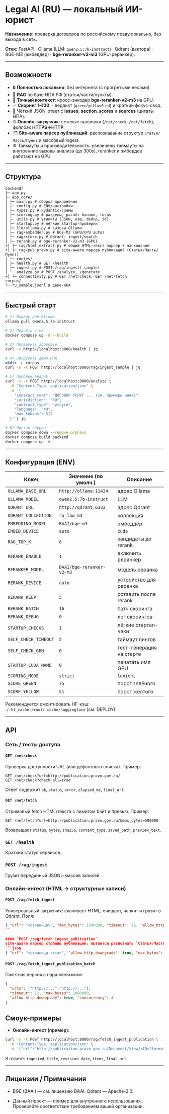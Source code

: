 # Legal AI (RU) — локальный ИИ-юрист

**Назначение:** проверка договоров по российскому праву локально, без выхода в сеть.

**Стек:** FastAPI · Ollama (LLM: `qwen2.5:7b-instruct`) · Qdrant (вектора) · BGE-M3 (эмбеддер) · **bge-reranker-v2-m3** (GPU-реранкер).

---

## Возможности

- 🔒 **Полностью локально**: без интернета (с прогретыми весами).
- 🧠 **RAG** по базе НПА РФ (статьи/части/пункты).
- 🎯 **Точный контекст**: кросс-энкодер **bge-reranker-v2-m3** на GPU.
- ✅ **Скоринг 1–100** + вердикт (`green`/`yellow`/`red`) и краткий фокус-свод.
- 🧩 Чёткий JSON-ответ с **issues**, **section_scores** и **sources** (цитаты НПА).
- 🌐 **Онлайн-загрузчик**: сетевые проверки (`/net/check`, `/net/fetch`), фоллбэк **HTTPS→HTTP**.
- 🗂 **Site-aware парсер публикаций**: распознавание структур `Статья/Часть/Пункт` и массовый ingest.
- ⚙️ Таймауты и производительность: увеличены таймауты на внутренние вызовы анализа (до 300s), reranker и эмбеддер работают на GPU
---

## Структура
```
backend/
├─ app.py
├─ app_core/
│ ├─ main.py # сборка приложения
│ ├─ config.py # ENV/настройки
│ ├─ types.py # Pydantic-схемы
│ ├─ scoring.py # разделы, расчёт баллов, focus
│ ├─ utils.py # утилиты (JSON, кэш, dedup, id)
│ ├─ startup.py # лёгкие startup-проверки
│ ├─ llm/ollama.py # вызовы Ollama
│ ├─ rag/embedder.py # BGE-M3 (GPU/CPU auto)
│ ├─ rag/store.py # Qdrant: ingest/search
│ ├─ rerank.py # bge-reranker-v2-m3 (GPU)
+│ ├─ rag/html_extract.py # общий HTML→текст парсер + чанкование
+│ ├─ rag/pub_pravo.py # site-aware парсер публикаций (Статья/Часть/Пункт)
│ └─ routes/
│ ├─ health.py # GET /health
│ ├─ ingest.py # POST /rag/ingest(_sample)
│ └─ analyze.py # POST /analyze, /generate
+│ └─ connectivity.py # GET /net/check, GET /net/fetch
corpus/
└─ ru_sample.jsonl # демо-НПА
```

---

## Быстрый старт

```bash
# 1) Модель для Ollama
ollama pull qwen2.5:7b-instruct

# 2) Поднять стек
docker compose up -d --build

# 3) Проверить здоровье
curl -s http://localhost:8000/health | jq

# 4) Загрузить демо-НПА
mkdir -p corpus
curl -s -X POST http://localhost:8000/rag/ingest_sample | jq

# 5) Пробный анализ
curl -s -X POST http://localhost:8000/analyze \
  -H "Content-Type: application/json" \
  -d '{
    "contract_text": "ДОГОВОР УСЛУГ ... (см. примеры ниже)",
    "jurisdiction": "RU",
    "contract_type": "услуги",
    "language": "ru",
    "max_tokens": 512
  }' | jq

# 6) Чистая сборка
docker compose down --remove-orphans
docker compose build backend
docker compose up -d
```

---


## Конфигурация (ENV)
| Ключ                 | Значение (по умолч.)      | Описание                 |
| -------------------- | ------------------------- | ------------------------ |
| `OLLAMA_BASE_URL`    | `http://ollama:11434`     | адрес Ollama             |
| `OLLAMA_MODEL`       | `qwen2.5:7b-instruct`     | LLM                      |
| `QDRANT_URL`         | `http://qdrant:6333`      | адрес Qdrant             |
| `QDRANT_COLLECTION`  | `ru_law_m3`               | коллекция                |
| `EMBEDDING_MODEL`    | `BAAI/bge-m3`             | эмбеддер                 |
| `EMBED_DEVICE`       | `auto` | `cuda` | `cpu`   | устройство для эмбеддера |
| `RAG_TOP_K`          | `8`                       | кандидаты до rerank      |
| `RERANK_ENABLE`      | `1`                       | включить реранкер        |
| `RERANKER_MODEL`     | `BAAI/bge-reranker-v2-m3` | модель реранка           |
| `RERANK_DEVICE`      | `auto`                    | устройство для реранка   |
| `RERANK_KEEP`        | `5`                       | оставить после rerank    |
| `RERANK_BATCH`       | `16`                      | батч скоринга            |
| `RERANK_DEBUG`       | `0`                       | лог скорингов            |
| `STARTUP_CHECKS`     | `1`                       | лёгкие стартап-чеки      |
| `SELF_CHECK_TIMEOUT` | `5`                       | таймаут пингов           |
| `SELF_CHECK_GEN`     | `0`                       | тест-генерация на старте |
| `STARTUP_CUDA_NAME`  | `0`                       | печатать имя GPU         |
| `SCORING_MODE`       | `strict` | `lenient`      | «мягкий» скоринг         |
| `SCORE_GREEN`        | `75`                      | порог зелёного           |
| `SCORE_YELLOW`       | `51`                      | порог жёлтого            |

Рекомендуется смонтировать HF-кэш: .`/.hf_cache:/root/.cache/huggingface` (см. DEPLOY).

---

## API
### Сеть / тесты доступа
#### `GET /net/check`
Проверка доступности URL (или дефолтного списка). Пример:
```
GET /net/check?url=http://publication.pravo.gov.ru/
GET /net/check?check_all=true
```
Ответ содержит `ok`, `status`, `error`, `elapsed_ms`, `final_url`.

#### `GET /net/fetch`
Стримовый fetch HTML/текста с лимитом байт и превью. Пример:
```
GET /net/fetch?url=http://publication.pravo.gov.ru/&max_bytes=500000
```
Возвращает `status`, `bytes`, `sha256`, `content_type`, `saved_path`, `preview_text`.

### `GET /health`
Краткий статус сервисов.

### `POST /rag/ingest`
Грузит переданный JSONL-массив записей.

### Онлайн-ингест (HTML → структурные записи)
#### `POST /rag/fetch_ingest`

Универсальный загрузчик: скачивает HTML, очищает, чанкит и грузит в Qdrant. Поля:
```json
{ "url": "<страница>", "max_bytes": 1500000, "timeout": 12, "allow_http_downgrade": true }
``

#### `POST /rag/fetch_ingest_publication`
Site-aware парсер страниц публикаций: пытается распознать `Статья/Часть/Пункт`, извлекает `title`, `revision_date`, формирует `local_ref` вида `...#artN/chM/ptK`.
```json
{ "url": "<страница акта>", "allow_http_downgrade": true, "max_bytes": 1800000, "timeout": 12 }
```

#### `POST /rag/fetch_ingest_publication_batch`
Пакетная версия с параллелизмом:
```json
{
  "urls": ["http://...","http://..."],
  "timeout": 12, "max_bytes": 1800000,
  "allow_http_downgrade": true, "concurrency": 4
}
```


## Смоук-примеры

- **Онлайн-ингест (пример):**
```bash
curl -s -X POST http://localhost:8000/rag/fetch_ingest_publication \
  -H "Content-Type: application/json" \
  -d '{"url":"http://publication.pravo.gov.ru/Document/View/<ID>?format=HTML","allow_http_downgrade":true}'
```
В ответе: `ingested`, `title`, `revision_date`, `items`, `final_url`.

---

## Лицензии / Примечания

- BGE (BAAI) — см. лицензию BAAI. Qdrant — Apache-2.0.

- Данный проект — пример для внутреннего использования. Проверяйте соответствие требованиям вашей организации.